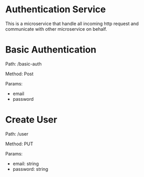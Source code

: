 # Authentication Service
This is a microservice that handle all incoming http request and communicate with other microservice on behalf.

# Basic Authentication
Path: /basic-auth

Method: Post

Params: 
- email
- password

# Create User
Path: /user

Method: PUT

Params:
- email: string
- password: string